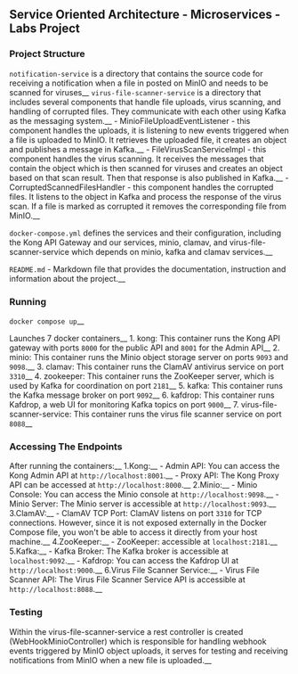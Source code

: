 ## Service Oriented Architecture - Microservices - Labs Project

### Project Structure

`notification-service` is a  directory that contains the source code for receiving a notification when a file in posted on MinIO and needs to be scanned for viruses__
`virus-file-scanner-service` is a directory that includes several components that handle file uploads, virus scanning, and handling of corrupted files. They communicate with each other using Kafka as the messaging system.__
	  - MinioFileUploadEventListener - this component handles the uploads, it is listening to new events triggered when a file is uploaded to MinIO. It retrieves the uploaded file, it creates an object and publishes a message in Kafka.__
	  - FileVirusScanServiceImpl - this component handles the virus scanning. It receives the messages that contain the object which is then scanned for viruses and creates an object based on that scan result. Then that response is also published in Kafka.__
	  - CorruptedScannedFilesHandler - this component handles the corrupted files. It listens to the object in Kafka and process the response of the virus scan. If a file is marked as corrupted it removes the corresponding file from MinIO.__

`docker-compose.yml`  defines the services and their configuration, including the Kong API Gateway and our services, minio, clamav, and virus-file-scanner-service which depends on minio, kafka and clamav services.__

`README.md` - Markdown file that provides the documentation, instruction and information about the project.__

### Running

`docker compose up`__

Launches 7 docker containers__
	1. kong: This container runs the Kong API gateway with ports `8000` for the public API and `8001` for the Admin API__
	2. minio: This container runs the Minio object storage server on ports `9093` and `9098`.__
	3. clamav: This container runs the ClamAV antivirus service on port `3310`__
	4. zookeeper: This container runs the ZooKeeper server, which is used by Kafka for coordination on port `2181`__
	5. kafka: This container runs the Kafka message broker on port `9092`__
	6. kafdrop: This container runs Kafdrop, a web UI for monitoring Kafka topics on port `9000`__
	7. virus-file-scanner-service: This container runs the virus file scanner service on port `8088`__


### Accessing The Endpoints

After running the containers:__
1.Kong:__
	- Admin API: You can access the Kong Admin API at `http://localhost:8001`.__
	- Proxy API: The Kong Proxy API can be accessed at `http://localhost:8000`.__
2.Minio:__
	- Minio Console: You can access the Minio console at `http://localhost:9098`.__
	- Minio Server: The Minio server is accessible at `http://localhost:9093`.__
3.ClamAV:__
	- ClamAV TCP Port: ClamAV listens on port `3310` for TCP connections. However, since it is not exposed externally in the Docker Compose file, you won't be 	able to access it directly from your host machine.__
4.ZooKeeper:__
	- ZooKeeper: accessible at `localhost:2181`.__
5.Kafka:__
	- Kafka Broker: The Kafka broker is accessible at `localhost:9092`.__
	- Kafdrop: You can access the Kafdrop UI at `http://localhost:9000`.__
6.Virus File Scanner Service:__
	- Virus File Scanner API: The Virus File Scanner Service API is accessible at `http://localhost:8088`.__

### Testing

Within the virus-file-scanner-service a rest controller is created (WebHookMinioController) which is responsible for handling webhook events triggered by MinIO object uploads, it serves for testing and receiving notifications from MinIO when  a new file is uploaded.__
